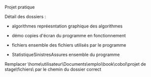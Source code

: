 Projet pratique

Détail des dossiers : 

- algorithmes
repréesntation graphique des algorithmes

- démo
copies d'écran du programme en fonctionnement

- fichiers
ensemble des fichiers utilisés par le programme

- StatistiqueSinistresAssures
ensemble du programme

Remplacer \home\utilisateur\Documents\emploi\book\cobol\projet de stage\fichiers\ par le chemin du dossier correct

